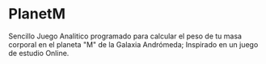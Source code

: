 # PlanetM
Sencillo Juego Analitico programado para calcular el peso de tu masa corporal en el planeta "M" de la Galaxia Andrómeda; Inspirado en un juego de estudio Online.
